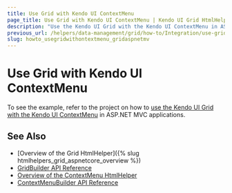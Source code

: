 ```yaml
---
title: Use Grid with Kendo UI ContextMenu
page_title: Use Grid with Kendo UI ContextMenu | Kendo UI Grid HtmlHelper for ASP.NET MVC
description: "Use the Kendo UI Grid with the Kendo UI ContextMenu in ASP.NET MVC applications."
previous_url: /helpers/data-management/grid/how-to/Integration/use-grid-with-contextmenu
slug: howto_usegridwithontextmenu_gridaspnetmv
---
```


# Use Grid with Kendo UI ContextMenu

To see the example, refer to the project on how to [use the Kendo UI Grid with the Kendo UI ContextMenu](https://github.com/telerik/ui-for-aspnet-mvc-examples/tree/master/grid/grid-with-context-menu) in ASP.NET MVC applications.

## See Also

* [Overview of the Grid HtmlHelper]({% slug htmlhelpers_grid_aspnetcore_overview %})
* [GridBuilder API Reference](http://docs.telerik.com/aspnet-mvc/api/Kendo.Mvc.UI.Fluent/GridBuilder)
* [Overview of the ContextMenu HtmlHelper](http://docs.telerik.com/aspnet-mvc/api/Kendo.Mvc.UI.Fluent/ContextMenuBuilder)
* [ContextMenuBuilder API Reference](http://docs.telerik.com/kendo-ui/aspnet-mvc/api/Kendo.Mvc.UI.Fluent/ContextMenuBuilder)


